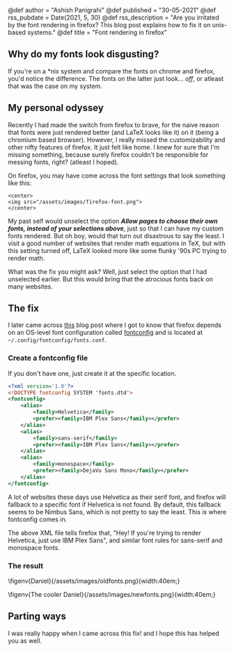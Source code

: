 @def author = "Ashish Panigrahi"
@def published = "30-05-2021"
@def rss_pubdate = Date(2021, 5, 30)
@def rss_description = "Are you irritated by the font rendering in firefox? This blog post explains how to fix it on unix-based systems."
@def title = "Font rendering in firefox"

## Why do my fonts look disgusting?

If you're on a \*nix system and compare the fonts on chrome and firefox, you'd notice
the difference. The fonts on the latter just look... _off_, or atleast that was the
case on my system.

## My personal odyssey

Recently I had made the switch from firefox to brave, for the naive reason that fonts
were just rendered better (and LaTeX looks like it) on it (being a chromium based
browser). However, I really missed the customizability and other nifty features of
firefox. It just felt like home. I knew for sure that I'm missing something, because
surely firefox couldn't be responsible for messing fonts, right? (atleast I hoped).

On firefox, you may have come across the font settings that look something like this:

~~~
<center>
<img src="/assets/images/firefox-font.png">
</center>
~~~

My past self would unselect the option _**Allow pages to choose their own fonts,
instead of your selections above**_, just so that I can have my custom fonts
rendered. But oh boy, would that turn out disastrous to say the least. I visit a good
number of websites that render math equations in TeX, but with this setting turned
off, LaTeX looked more like some flunky '90s PC trying to render math.

What was the fix you might ask? Well, just select the option that I had unselected
earlier. But this would bring that the atrocious fonts back on many websites.

## The fix

I later came across
[this](https://nolanlawson.com/2020/05/02/customizing-fonts-in-firefox-on-linux/)
blog post where I got to know that firefox depends on an OS-level font configuration
called [fontconfig](https://wiki.archlinux.org/title/Font_configuration) and is
located at `~/.config/fontconfig/fonts.conf`.

### Create a fontconfig file

If you don't have one, just create it at the specific location.

```xml
<?xml version='1.0'?>
<!DOCTYPE fontconfig SYSTEM 'fonts.dtd'>
<fontconfig>
    <alias>
        <family>Helvetica</family>
        <prefer><family>IBM Plex Sans</family></prefer>
    </alias>
    <alias>
        <family>sans-serif</family>
        <prefer><family>IBM Plex Sans</family></prefer>
    </alias>
    <alias>
        <family>monospace</family>
        <prefer><family>DejaVu Sans Mono</family></prefer>
    </alias>
</fontconfig>
```

A lot of websites these days use Helvetica as their serif font, and firefox will
fallback to a specific font if Helvetica is not found. By default, this fallback
seems to be Nimbus Sans, which is not pretty to say the least. This is where
fontconfig comes in.

The above XML file tells firefox that, "Hey! If you're trying to render Helvetica,
just use IBM Plex Sans", and similar font rules for sans-serif and monospace fonts.

### The result

\figenv{Daniel}{/assets/images/oldfonts.png}{width:40em;}

\figenv{The cooler Daniel}{/assets/images/newfonts.png}{width:40em;}

## Parting ways

I was really happy when I came across this fix! and I hope this has helped you as
well.
